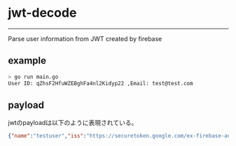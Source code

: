 # jwt-decode

---

Parse user information from JWT created by firebase

## example

```bash
> go run main.go
User ID: qZhsF2HfuWZEBghFa4nl2Kidyp22 ,Email: test@test.com
```

## payload

jwtのpayloadは以下のように表現されている。

```json
{"name":"testuser","iss":"https://securetoken.google.com/ex-firebase-auth","aud":"ex-firebase-auth","auth_time":1572322174,"user_id":"qZhsF2HfuWZEBghFa4nl2Kidyp22","sub":"qZhsF2HfuWZEBghFa4nl2Kidyp22","iat":1572322174,"exp":1572325774,"email":"test@test.com","email_verified":false,"firebase":{"identities":{"email":["test@test.com"]},"sign_in_provider":"password"}}
```